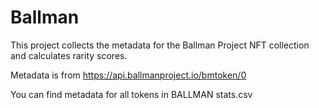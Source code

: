 # Ballman
This project collects the metadata for the Ballman Project NFT collection and calculates rarity scores.

Metadata is from https://api.ballmanproject.io/bmtoken/0

You can find metadata for all tokens in BALLMAN stats.csv
